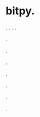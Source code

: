 # bitpy.
.
.
.
.












.






















































.
























.



























.

















































































.































































.














































































.

